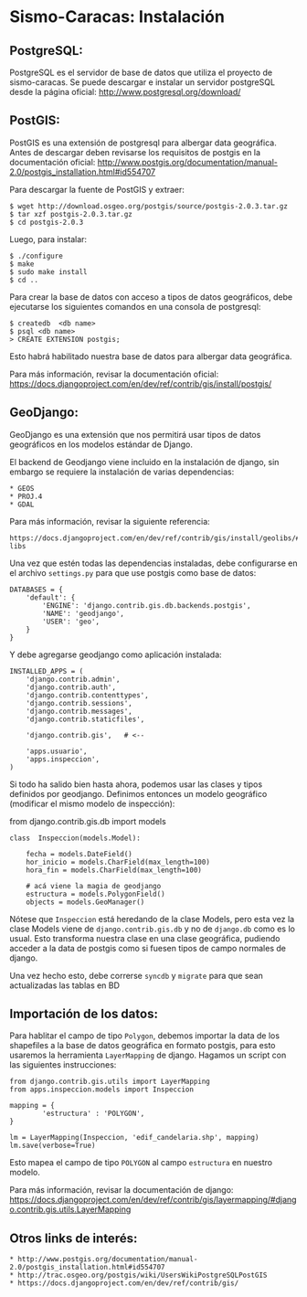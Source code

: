 Sismo-Caracas: Instalación
==========================


PostgreSQL:
-----------

PostgreSQL es el servidor de base de datos que utiliza el proyecto de sismo-caracas. Se puede descargar e instalar un servidor 
postgreSQL desde la página oficial: http://www.postgresql.org/download/

PostGIS:
--------

PostGIS es una extensión de postgresql para albergar data geográfica. Antes de descargar deben revisarse los requisitos de postgis en la documentación oficial: 
http://www.postgis.org/documentation/manual-2.0/postgis_installation.html#id554707

Para descargar la fuente de PostGIS y extraer:

	$ wget http://download.osgeo.org/postgis/source/postgis-2.0.3.tar.gz
	$ tar xzf postgis-2.0.3.tar.gz
	$ cd postgis-2.0.3

Luego, para instalar:

	$ ./configure
	$ make
	$ sudo make install
	$ cd ..

Para crear la base de datos con acceso a tipos de datos geográficos, debe ejecutarse los siguientes comandos en una consola de postgresql:

	$ createdb  <db name>
	$ psql <db name>
	> CREATE EXTENSION postgis;
	
Esto habrá habilitado nuestra base de datos para albergar data geográfica.

Para más información, revisar la documentación oficial: https://docs.djangoproject.com/en/dev/ref/contrib/gis/install/postgis/


GeoDjango:
----------

GeoDjango es una extensión que nos permitirá usar tipos de datos geográficos en los modelos estándar de Django.

El backend de Geodjango viene incluido en la instalación de django, sin embargo se requiere la instalación de varias dependencias:

	* GEOS
	* PROJ.4
	* GDAL
	
Para más información, revisar la siguiente referencia: 

	https://docs.djangoproject.com/en/dev/ref/contrib/gis/install/geolibs/#geospatial-libs

Una vez que estén todas las dependencias instaladas, debe configurarse en el archivo ``settings.py`` para que use postgis como base de datos:

	DATABASES = {
		'default': {
			'ENGINE': 'django.contrib.gis.db.backends.postgis',
			'NAME': 'geodjango',
			'USER': 'geo',
		}
	}

Y debe agregarse geodjango como aplicación instalada:

	INSTALLED_APPS = (
		'django.contrib.admin',
		'django.contrib.auth',
		'django.contrib.contenttypes',
		'django.contrib.sessions',
		'django.contrib.messages',
		'django.contrib.staticfiles',
		
		'django.contrib.gis',	# <--
		
		'apps.usuario',
		'apps.inspeccion',
	)

Si todo ha salido bien hasta ahora, podemos usar las clases y tipos definidos por geodjango. 
Definimos entonces un modelo geográfico (modificar el mismo modelo de inspección):

from django.contrib.gis.db import models

	class  Inspeccion(models.Model):

		fecha = models.DateField()
		hor_inicio = models.CharField(max_length=100)
		hora_fin = models.CharField(max_length=100)
		
		# acá viene la magia de geodjango
		estructura = models.PolygonField()
		objects = models.GeoManager()
	
Nótese que ``Inspeccion`` está heredando de la clase Models, pero esta vez la clase Models viene de ``django.contrib.gis.db`` y no de ``django.db`` como es lo usual.
Esto transforma nuestra clase en una clase geográfica, pudiendo acceder a la data de postgis como si fuesen tipos de campo normales de django.

Una vez hecho esto, debe correrse ``syncdb`` y ``migrate`` para que sean actualizadas las tablas en BD

	
Importación de los datos:
-------------------------

Para hablitar el campo de tipo ``Polygon``, debemos importar la data de los shapefiles a la base de datos geográfica en formato postgis,
para esto usaremos la herramienta ``LayerMapping`` de django. Hagamos un script con las siguientes instrucciones:

	from django.contrib.gis.utils import LayerMapping
	from apps.inspeccion.models import Inspeccion
	
	mapping = {
			'estructura' : 'POLYGON',
	}

	lm = LayerMapping(Inspeccion, 'edif_candelaria.shp', mapping)
	lm.save(verbose=True)

Esto mapea el campo de tipo ``POLYGON`` al campo ``estructura`` en nuestro modelo.

Para más información, revisar la documentación de django: https://docs.djangoproject.com/en/dev/ref/contrib/gis/layermapping/#django.contrib.gis.utils.LayerMapping

Otros links de interés:
-----------------------

	* http://www.postgis.org/documentation/manual-2.0/postgis_installation.html#id554707
	* http://trac.osgeo.org/postgis/wiki/UsersWikiPostgreSQLPostGIS
	* https://docs.djangoproject.com/en/dev/ref/contrib/gis/
